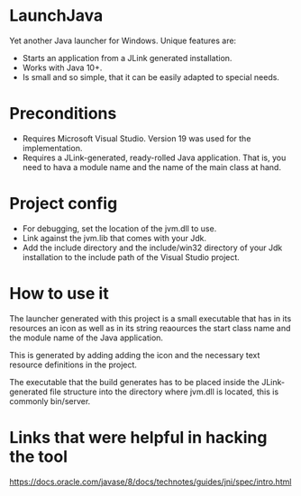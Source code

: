 # LaunchJava

Yet another Java launcher for Windows. Unique features are:
* Starts an application from a JLink generated installation.
* Works with Java 10+.
* Is small and so simple, that it can be easily adapted to special needs.

# Preconditions
* Requires Microsoft Visual Studio.  Version 19 was used for the implementation.
* Requires a JLink-generated, ready-rolled Java application.  That is, you need to hava a module name and the name of the main class at hand.

# Project config
* For debugging, set the location of the jvm.dll to use.
* Link against the jvm.lib that comes with your Jdk.
* Add the include directory and the include/win32 directory of your Jdk installation to the include path of the Visual Studio project.

# How to use it
The launcher generated with this project is a small executable that has in its resources an icon as well as in its string reaources the start class name and the module name of the Java application.

This is generated by adding adding the icon and the necessary text resource definitions in the project.

The executable that the build generates has to be placed inside the JLink-generated file structure into the directory where jvm.dll is located, this is commonly bin/server.

# Links that were helpful in hacking the tool
https://docs.oracle.com/javase/8/docs/technotes/guides/jni/spec/intro.html
